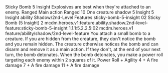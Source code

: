 <ability>
  <name>Sticky Bomb</name>
  <cost>5 Insight</cost>
  <flavor>Explosives are best when they&apos;re attached to an enemy.</flavor>
  <keywords>
    <keyword>Ranged</keyword>
  </keywords>
  <type>Main action</type>
  <distance>Ranged 10</distance>
  <target>One creature</target>
  <metadata>
    <class>shadow</class>
    <cost>5 Insight</cost>
    <cost_amount>5</cost_amount>
    <cost_resource>Insight</cost_resource>
    <feature_type>ability</feature_type>
    <file_dpath>Shadow/2nd-Level Features</file_dpath>
    <item_id>sticky-bomb-5-insight</item_id>
    <item_index>02</item_index>
    <item_name>Sticky Bomb (5 Insight)</item_name>
    <level>2</level>
    <scc>mcdm.heroes.v1:feature.ability.shadow.2nd-level-feature:sticky-bomb-5-insight</scc>
    <scdc>1.1.1:5.2.2.5:02</scdc>
    <source>mcdm.heroes.v1</source>
    <type>feature/ability/shadow/2nd-level-feature</type>
  </metadata>
  <effects>
    <effect type="mundane">You attach a small bomb to a creature. If you are hidden from the creature, they don&apos;t notice the bomb and you remain hidden. The creature otherwise notices the bomb and can disarm and remove it as a main action. If they don&apos;t, at the end of your next turn, the bomb detonates. When the bomb detonates, you make a power roll targeting each enemy within 2 squares of it.</effect>
    <effect type="roll">
      <roll>Power Roll + Agility</roll>
      <t1>4 + A fire damage</t1>
      <t2>7 + A fire damage</t2>
      <t3>11 + A fire damage</t3>
    </effect>
  </effects>
</ability>
